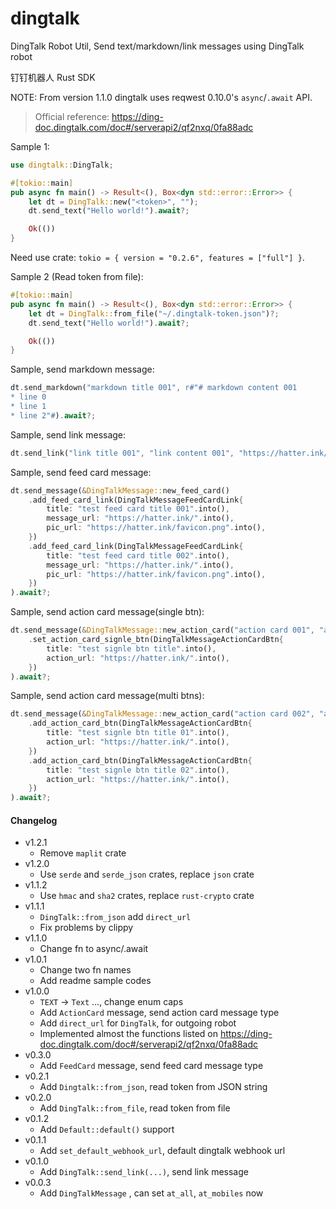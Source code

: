 # dingtalk

DingTalk Robot Util, Send text/markdown/link messages using DingTalk robot

钉钉机器人 Rust SDK

NOTE: From version 1.1.0 dingtalk uses reqwest 0.10.0's `async`/`.await` API.

> Official reference: https://ding-doc.dingtalk.com/doc#/serverapi2/qf2nxq/0fa88adc


Sample 1:
```rust
use dingtalk::DingTalk;

#[tokio::main]
pub async fn main() -> Result<(), Box<dyn std::error::Error>> {
    let dt = DingTalk::new("<token>", "");
    dt.send_text("Hello world!").await?;

    Ok(())
}
```

Need use crate: `tokio = { version = "0.2.6", features = ["full"] }`.

Sample 2 (Read token from file):
```rust
#[tokio::main]
pub async fn main() -> Result<(), Box<dyn std::error::Error>> {
    let dt = DingTalk::from_file("~/.dingtalk-token.json")?;
    dt.send_text("Hello world!").await?;

    Ok(())
}
```

Sample, send markdown message:
```rust
dt.send_markdown("markdown title 001", r#"# markdown content 001
* line 0
* line 1
* line 2"#).await?;
```

Sample, send link message:
```rust
dt.send_link("link title 001", "link content 001", "https://hatter.ink/favicon.png", "https://hatter.ink/").await?;
```

Sample, send feed card message:
```rust
dt.send_message(&DingTalkMessage::new_feed_card()
    .add_feed_card_link(DingTalkMessageFeedCardLink{
        title: "test feed card title 001".into(),
        message_url: "https://hatter.ink/".into(),
        pic_url: "https://hatter.ink/favicon.png".into(),
    })
    .add_feed_card_link(DingTalkMessageFeedCardLink{
        title: "test feed card title 002".into(),
        message_url: "https://hatter.ink/".into(),
        pic_url: "https://hatter.ink/favicon.png".into(),
    })
).await?;
```

Sample, send action card message(single btn):
```rust
dt.send_message(&DingTalkMessage::new_action_card("action card 001", "action card text 001")
    .set_action_card_signle_btn(DingTalkMessageActionCardBtn{
        title: "test signle btn title".into(),
        action_url: "https://hatter.ink/".into(),
    })
).await?;
```

Sample, send action card message(multi btns):
```rust
dt.send_message(&DingTalkMessage::new_action_card("action card 002", "action card text 002")
    .add_action_card_btn(DingTalkMessageActionCardBtn{
        title: "test signle btn title 01".into(),
        action_url: "https://hatter.ink/".into(),
    })
    .add_action_card_btn(DingTalkMessageActionCardBtn{
        title: "test signle btn title 02".into(),
        action_url: "https://hatter.ink/".into(),
    })
).await?;
```


#### Changelog

* v1.2.1
    * Remove `maplit` crate
* v1.2.0
    * Use `serde` and `serde_json` crates, replace `json` crate
* v1.1.2
    * Use `hmac` and `sha2` crates, replace `rust-crypto` crate
* v1.1.1
    * `DingTalk::from_json` add `direct_url`
    * Fix problems by clippy
* v1.1.0
    * Change fn to async/.await
* v1.0.1
    * Change two fn names
    * Add readme sample codes
* v1.0.0
    * `TEXT` -> `Text` ..., change enum caps
    * Add `ActionCard` message, send action card message type
    * Add `direct_url` for `DingTalk`, for outgoing robot
    * Implemented almost the functions listed on https://ding-doc.dingtalk.com/doc#/serverapi2/qf2nxq/0fa88adc
* v0.3.0
    * Add `FeedCard` message, send feed card message type
* v0.2.1
    * Add `Dingtalk::from_json`, read token from JSON string
* v0.2.0
    * Add `DingTalk::from_file`, read token from file
* v0.1.2
    * Add `Default::default()` support
* v0.1.1
    * Add `set_default_webhook_url`, default dingtalk webhook url
* v0.1.0
    * Add `DingTalk::send_link(...)`, send link message
* v0.0.3
    * Add `DingTalkMessage` , can set `at_all`, `at_mobiles` now

